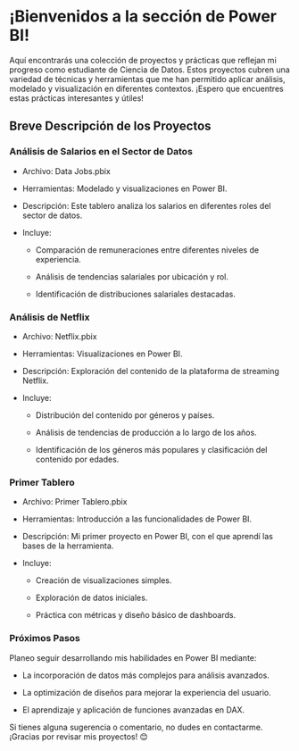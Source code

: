 # ¡Bienvenidos a la sección de Power BI!

Aquí encontrarás una colección de proyectos y prácticas que reflejan mi progreso como estudiante de Ciencia de Datos. Estos proyectos cubren una variedad de técnicas y herramientas que me han permitido aplicar análisis, modelado y visualización en diferentes contextos. ¡Espero que encuentres estas prácticas interesantes y útiles!

## Breve Descripción de los Proyectos

### Análisis de Salarios en el Sector de Datos

- Archivo: Data Jobs.pbix

- Herramientas: Modelado y visualizaciones en Power BI.

- Descripción: Este tablero analiza los salarios en diferentes roles del sector de datos.

- Incluye:

  - Comparación de remuneraciones entre diferentes niveles de experiencia.

  - Análisis de tendencias salariales por ubicación y rol.

  - Identificación de distribuciones salariales destacadas.

### Análisis de Netflix

- Archivo: Netflix.pbix

- Herramientas: Visualizaciones en Power BI.

- Descripción: Exploración del contenido de la plataforma de streaming Netflix.

- Incluye:

  - Distribución del contenido por géneros y países.

  - Análisis de tendencias de producción a lo largo de los años.

  - Identificación de los géneros más populares y clasificación del contenido por edades.

### Primer Tablero

- Archivo: Primer Tablero.pbix

- Herramientas: Introducción a las funcionalidades de Power BI.

- Descripción: Mi primer proyecto en Power BI, con el que aprendí las bases de la herramienta.

- Incluye:

  - Creación de visualizaciones simples.

  - Exploración de datos iniciales.

  - Práctica con métricas y diseño básico de dashboards.

### Próximos Pasos

Planeo seguir desarrollando mis habilidades en Power BI mediante:

- La incorporación de datos más complejos para análisis avanzados.

- La optimización de diseños para mejorar la experiencia del usuario.

- El aprendizaje y aplicación de funciones avanzadas en DAX.

Si tienes alguna sugerencia o comentario, no dudes en contactarme. ¡Gracias por revisar mis proyectos! 😊

